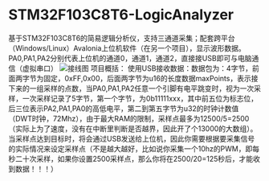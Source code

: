 # STM32F103C8T6-LogicAnalyzer
基于STM32F103C8T6的简易逻辑分析仪，支持三通道采集；配套跨平台（Windows/Linux）Avalonia上位机软件（在另一个项目），显示波形数据。
PA0,PA1,PA2分别代表上位机的通道0，通道1，通道2，直接接USB即可与电脑通信（虚拟串口）
![接线图](接线图.png)
项目概括：
使用USB接收数据：数据包为：4字节，前面两字节为固定，0xFF,0x00，后面两字节为u16的长度数据maxPoints，表示接下来的一组采样的点数，当PA0,PA1,PA2任意一个引脚有电平跳变时，视为一次采样，一次采样记录了5字节，第一个字节，为0b11111xxx，其中前五位为标志位，后三位表示PA2,PA1,PA0的高低电平，第二到第五字节为u32的时钟计数值（DWT时钟，72Mhz），由于最大RAM的限制，采样点最多为12500/5=2500（实际上为了速度，没有在中断里判断是否越界，因此开了个13000的大数组）。
当采样点达到目标时，将会通过USB发送给上位机，因此你需要根据要采集信号的实际情况来设定采样点（不是越大越好，比如说你采集一个10hz的PWM，即每秒二十次采样，如果你设置2500采样点，那么你将在2500/20=125秒后，才能收到数据！！！）